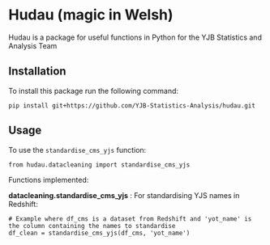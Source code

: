 # Hudau (magic in Welsh)
Hudau is a package for useful functions in Python for the YJB Statistics and Analysis Team

## Installation
To install this package run the following command:

    pip install git+https://github.com/YJB-Statistics-Analysis/hudau.git
    

## Usage  
To use the ```standardise_cms_yjs``` function:

    from hudau.datacleaning import standardise_cms_yjs

Functions implemented:

**datacleaning.standardise_cms_yjs** : For standardising YJS names in Redshift:

    # Example where df_cms is a dataset from Redshift and 'yot_name' is the column containing the names to standardise
    df_clean = standardise_cms_yjs(df_cms, 'yot_name') 
